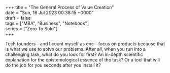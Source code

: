 +++ 
title = "The General Process of Value Creation"  
date = "Sun, 16 Jul 2023 00:38:15 +0000"  
draft = false  
tags = ["MBA", "Business", "Notebook"]  
series = ["Zero To Sold"]  
+++

Tech founders—and I count myself as one—focus on products because that is what we use to solve our problems. After all, when you run into a challenging task, what do you look for first? An in-depth scientific explanation for the epistemological essence of the task? Or a tool that will do the job for you seconds after you install it?
